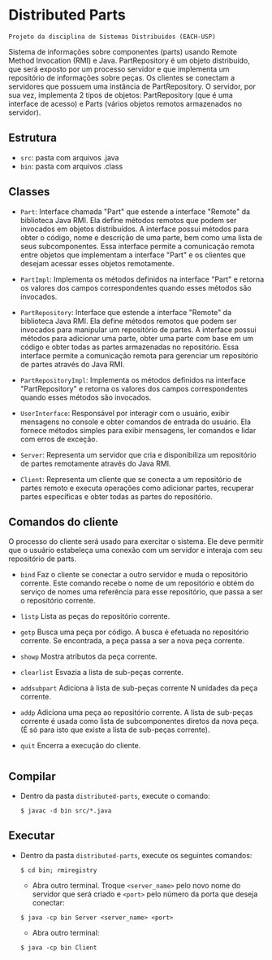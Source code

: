 # Distributed Parts

    Projeto da disciplina de Sistemas Distribuidos (EACH-USP)
Sistema de informações sobre componentes (parts) usando Remote Method Invocation (RMI) e Java.
PartRepository é um objeto distribuı́do, que será exposto por um processo servidor e que implementa um repositório de informações sobre peças. Os clientes se conectam a servidores que possuem uma instância de PartRepository. O servidor, por sua vez, implementa 2 tipos de objetos: PartRepository (que é uma interface de acesso) e Parts (vários objetos remotos armazenados no servidor).

## Estrutura

- `src`: pasta com arquivos .java
- `bin`: pasta com arquivos .class

## Classes
- `Part`:
  Interface chamada "Part" que estende a interface "Remote" da biblioteca Java RMI. Ela define métodos remotos que podem ser invocados em objetos distribuídos. A interface possui métodos para obter o código, nome e descrição de uma parte, bem como uma lista de seus subcomponentes. Essa interface permite a comunicação remota entre objetos que implementam a interface "Part" e os clientes que desejam acessar esses objetos remotamente.

- `PartImpl`:
  Implementa os métodos definidos na interface "Part" e retorna os valores dos campos correspondentes quando esses métodos são invocados.

- `PartRepository`:
  Interface que estende a interface "Remote" da biblioteca Java RMI. Ela define métodos remotos que podem ser invocados para manipular um repositório de partes. A interface possui métodos para adicionar uma parte, obter uma parte com base em um código e obter todas as partes armazenadas no repositório. Essa interface permite a comunicação remota para gerenciar um repositório de partes através do Java RMI.

- `PartRepositoryImpl`:
  Implementa os métodos definidos na interface "PartRepository" e retorna os valores dos campos correspondentes quando esses métodos são invocados.

- `UserInterface`:
  Responsável por interagir com o usuário, exibir mensagens no console e obter comandos de entrada do usuário. Ela fornece métodos simples para exibir mensagens, ler comandos e lidar com erros de exceção.

- `Server`:
  Representa um servidor que cria e disponibiliza um repositório de partes remotamente através do Java RMI.

- `Client`:
  Representa um cliente que se conecta a um repositório de partes remoto e executa operações como adicionar partes, recuperar partes específicas e obter todas as partes do repositório.


## Comandos do cliente
O processo do cliente será usado para exercitar o sistema. Ele deve permitir que o usuário estabeleça uma conexão com um servidor e interaja com seu repositório de parts.

- `bind` Faz o cliente se conectar a outro servidor e muda o repositório corrente. Este comando recebe o nome de um repositório e obtém do serviço de nomes uma referência para esse repositório, que passa a ser o repositório corrente.

- `listp` Lista as peças do repositório corrente.

- `getp` Busca uma peça por código. A busca é efetuada no repositório corrente. Se encontrada, a peça passa a ser a nova peça corrente.
  
- `showp` Mostra atributos da peça corrente.
  
- `clearlist` Esvazia a lista de sub-peças corrente.
  
- `addsubpart` Adiciona à lista de sub-peças corrente N unidades da peça corrente.
  
- `addp` Adiciona uma peça ao repositório corrente. A lista de sub-peças corrente é usada como lista de subcomponentes diretos da nova peça. (É só para isto que existe a lista de sub-peças corrente).
  
- `quit` Encerra a execução do cliente.


#
## Compilar
- Dentro da pasta `distributed-parts`, execute o comando:
  ~~~ 
  $ javac -d bin src/*.java
  ~~~
## Executar
- Dentro da pasta `distributed-parts`, execute os seguintes comandos:
  ~~~ 
  $ cd bin; rmiregistry
  ~~~
  - Abra outro terminal. Troque `<server_name>` pelo novo nome do servidor que será criado e `<port>` pelo número da porta que deseja conectar:
  ~~~
  $ java -cp bin Server <server_name> <port>
  ~~~
  - Abra outro terminal:
  ~~~
  $ java -cp bin Client
  ~~~